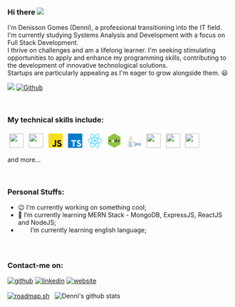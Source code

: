 ### Hi there <img src="https://media.giphy.com/media/hvRJCLFzcasrR4ia7z/giphy.gif" width="25px">

I'm Denisson Gomes (Denni), a professional transitioning into the IT field. I'm currently studying Systems Analysis and Development with a focus on Full Stack Development. <br> 
I thrive on challenges and am a lifelong learner. I'm seeking stimulating opportunities to apply and enhance my programming skills, contributing to the development of innovative technological solutions.
<br> Startups are particularly appealing as I'm eager to grow alongside them. :smiley:

![](https://komarev.com/ghpvc/?username=denissongomes&color=brightgreen)
[![Github](https://img.shields.io/github/followers/denissongomes?label=Follow&style=social)](https://github.com/denissongomes)

<br />

### My technical skills include:
<p>
   
<img height="32" width="32" style="vertical-align:top; margin:4px" src="https://www.w3.org/html/logo/badge/html5-badge-h-solo.png" style="vertical-align:top; margin:4px"/>
<img height="32" width="32" style="vertical-align:top; margin:4px" src="https://upload.wikimedia.org/wikipedia/commons/6/62/CSS3_logo.svg" style="vertical-align:top; margin:4px"/>
<img height="32" width="32" style="vertical-align:top; margin:4px" src="https://raw.githubusercontent.com/denissongomes/denissongomes/main/images/js.png" style="vertical-align:top; margin:4px"/>
<img height="32" width="32" style="vertical-align:top; margin:4px" src="https://raw.githubusercontent.com/denissongomes/denissongomes/main/images/ts.png" style="vertical-align:top; margin:4px"/>
<img height="32" width="32" style="vertical-align:top; margin:4px" src="https://raw.githubusercontent.com/denissongomes/denissongomes/main/images/react.png" style="vertical-align:top; margin:4px"/>
<img height="32" width="32" style="vertical-align:top; margin:4px" src="https://raw.githubusercontent.com/denissongomes/denissongomes/main/images/node.jpg" style="vertical-align:top; margin:4px"/>
<img height="32" width="32" style="vertical-align:top; margin:4px" src="https://raw.githubusercontent.com/denissongomes/denissongomes/main/images/java.png" style="vertical-align:top; margin:4px"/>
<img height="32" width="32" style="vertical-align:top; margin:4px" src="https://upload.wikimedia.org/wikipedia/commons/0/06/Kotlin_Icon.svg" style="vertical-align:top; margin:4px"/>
<img height="32" width="32" style="vertical-align:top; margin:4px" src="https://s3.dualstack.us-east-2.amazonaws.com/pythondotorg-assets/media/community/logos/python-logo-only.png" style="vertical-align:top; margin:4px"/>
<img height="32" width="32" style="vertical-align:top; margin:4px" src="https://www.php.net/images/logos/php-icon.png" style="vertical-align:top; margin:4px"/>    

  and more...
  
</p>

<br />

### Personal Stuffs:
 
- :wink: I’m currently working on something cool;
- 🌱 I’m currently learning MERN Stack - MongoDB, ExpressJS,  ReactJS and NodeJS; 
- <img height="16" width="16" style="vertical-align:top; margin:4px" src="https://s3.amazonaws.com/pix.iemoji.com/twit33/0194.png" style="vertical-align:top; margin:4px"/> I’m currently learning english language;

<br />

### Contact-me on:
[<img src='https://cdn.jsdelivr.net/npm/simple-icons@3.0.1/icons/github.svg' alt='github' height='40'>](https://github.com/denissongomes)  [<img src='https://cdn.jsdelivr.net/npm/simple-icons@3.0.1/icons/linkedin.svg' alt='linkedin' height='40'>](https://www.linkedin.com/in/denissongomes/)  [<img src='https://cdn.jsdelivr.net/npm/simple-icons@3.0.1/icons/icloud.svg' alt='website' height='40'>](http://denissongomes.dev/)  
<br />
[![roadmap.sh](https://roadmap.sh/card/tall/6755897fecc889bb0d41d059?variant=dark)](https://roadmap.sh) &nbsp;
![Denni's github stats](https://github-readme-stats.vercel.app/api?username=denissongomes&show_icons=true&theme=radical) 



